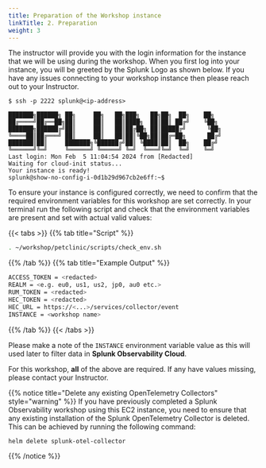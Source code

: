 ```yaml
---
title: Preparation of the Workshop instance
linkTitle: 2. Preparation
weight: 3
---
```


The instructor will provide you with the login information for the instance that we will be using during the workshop.
When you first log into your instance, you will be greeted by the Splunk Logo as shown below. If you have any issues connecting to your workshop instance then please reach out to your Instructor.

``` text
$ ssh -p 2222 splunk@<ip-address>

███████╗██████╗ ██╗     ██╗   ██╗███╗   ██╗██╗  ██╗    ██╗  
██╔════╝██╔══██╗██║     ██║   ██║████╗  ██║██║ ██╔╝    ╚██╗ 
███████╗██████╔╝██║     ██║   ██║██╔██╗ ██║█████╔╝      ╚██╗
╚════██║██╔═══╝ ██║     ██║   ██║██║╚██╗██║██╔═██╗      ██╔╝
███████║██║     ███████╗╚██████╔╝██║ ╚████║██║  ██╗    ██╔╝ 
╚══════╝╚═╝     ╚══════╝ ╚═════╝ ╚═╝  ╚═══╝╚═╝  ╚═╝    ╚═╝  
Last login: Mon Feb  5 11:04:54 2024 from [Redacted]
Waiting for cloud-init status...
Your instance is ready!
splunk@show-no-config-i-0d1b29d967cb2e6ff:~$ 
```

To ensure your instance is configured correctly, we need to confirm that the required environment variables for this workshop are set correctly. In your terminal run the following script and check that the environment variables are present and set with actual valid values:

{{< tabs >}}
{{% tab title="Script" %}}

``` bash
. ~/workshop/petclinic/scripts/check_env.sh
```

{{% /tab %}}
{{% tab title="Example Output" %}}

``` bash
ACCESS_TOKEN = <redacted>
REALM = <e.g. eu0, us1, us2, jp0, au0 etc.>
RUM_TOKEN = <redacted>
HEC_TOKEN = <redacted>
HEC_URL = https://<...>/services/collector/event
INSTANCE = <workshop name>
```

{{% /tab %}}
{{< /tabs >}}

Please make a note of the `INSTANCE` environment variable value as this will used later to filter data in **Splunk Observability Cloud**.

For this workshop, **all** of the above are required. If any have values missing, please contact your Instructor.

{{% notice title="Delete any existing OpenTelemetry Collectors" style="warning" %}}
If you have previously completed a Splunk Observability workshop using this EC2 instance, you need to ensure that any existing installation of the Splunk OpenTelemetry Collector is deleted. This can be achieved by running the following command:

``` bash
helm delete splunk-otel-collector
```

{{% /notice %}}
